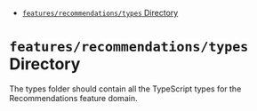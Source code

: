 <!-- START doctoc generated TOC please keep comment here to allow auto update -->
<!-- DON'T EDIT THIS SECTION, INSTEAD RE-RUN doctoc TO UPDATE -->

- [`features/recommendations/types` Directory](#featuresrecommendationstypes-directory)

<!-- END doctoc generated TOC please keep comment here to allow auto update -->

# `features/recommendations/types` Directory

The types folder should contain all the TypeScript types for the Recommendations feature domain.
